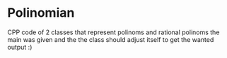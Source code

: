 # Polinomian
CPP code
of 2 classes that represent polinoms and rational polinoms
the main was given and the the class should adjust itself to get the wanted output
:)
